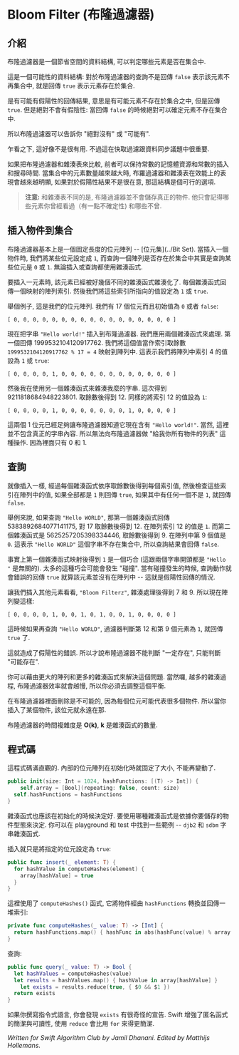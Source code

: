 # Bloom Filter (布隆過濾器)

<!--
## Introduction

A Bloom Filter is a space-efficient data structure that tells you whether or not an element is present in a set.

This is a probabilistic data structure: a query to a Bloom filter either returns `false`, meaning the element is definitely not in the set, or `true`, meaning that the element *might* be in the set.

There is a small probability of false positives, where the element isn't actually in the set even though the query returned `true`. But there will never any false negatives: you're guaranteed that if the query returns `false`, then the element really isn't in the set.

So a Bloom Filter tells you, "definitely not" or "probably yes".

At first, this may not seem too useful. However, it's important in applications like cache filtering and data synchronization.

An advantage of the Bloom Filter over a hash table is that the former maintains constant memory usage and constant-time insert and search. For sets with a large number of elements, the performance difference between a hash table and a Bloom Filter is significant, and it is a viable option if you do not need the guarantee of no false positives.

> **Note:** Unlike a hash table, the Bloom Filter does not store the actual objects. It just remembers what objects you’ve seen (with a degree of uncertainty) and which ones you haven’t.
-->

## 介紹

布隆過濾器是一個節省空間的資料結構, 可以判定哪些元素是否在集合中.

這是一個可能性的資料結構: 對於布隆過濾器的查詢不是回傳 `false` 表示該元素不再集合中, 就是回傳 `true` 表示元素存在於集合.

是有可能有假陽性的回傳結果, 意思是有可能元素不存在於集合之中, 但是回傳 `true`. 但是絕對不會有假陰性: 當回傳 `false` 的時候絕對可以確定元素不存在集合中.

所以布隆過濾器可以告訴你 "絕對沒有" 或 "可能有".

乍看之下, 這好像不是很有用. 不過這在快取過濾跟資料同步議題中很重要.

如果把布隆過濾器和雜湊表來比較, 前者可以保持常數的記憶體資源和常數的插入和搜尋時間. 當集合中的元素數量越來越大時, 布羅過濾器和雜湊表在效能上的表現會越來越明顯, 如果對於假陽性結果不是很在意, 那這結構是個可行的選項.

> **注意:** 和雜湊表不同的是, 布隆過濾器並不會儲存真正的物件. 他只會記得哪些元素你曾經看過（有一點不確定性) 和哪些不曾.

<!--
## Inserting objects into the set

A Bloom Filter is essentially a fixed-length [bit vector](../Bit Set/), an array of bits. When we insert objects, we set some of these bits to `1`, and when we query for objects we check if certain bits are `0` or `1`. Both operations use hash functions.

To insert an element in the filter, the element is hashed with several different hash functions. Each hash function returns a value that we map to an index in the array. We then set the bits at these indices to `1` or true.

For example, let's say this is our array of bits. We have 17 bits and initially they are all `0` or false:

	[ 0, 0, 0, 0, 0, 0, 0, 0, 0, 0, 0, 0, 0, 0, 0, 0, 0 ]

Now we want to insert the string `"Hello world!"` into the Bloom Filter. We apply two hash functions to this string. The first one gives the value 1999532104120917762. We map this hash value to an index into our array by taking the modulo of the array length: `1999532104120917762 % 17 = 4`. This means we set the bit at index 4 to `1` or true:

	[ 0, 0, 0, 0, 1, 0, 0, 0, 0, 0, 0, 0, 0, 0, 0, 0, 0 ]

Then we hash the original string again but this time with a different hash function. It gives the hash value 9211818684948223801. Modulo 17 that is 12, and we set the bit at index 12 to `1` as well:

	[ 0, 0, 0, 0, 1, 0, 0, 0, 0, 0, 0, 0, 1, 0, 0, 0, 0 ]

These two 1-bits are enough to tell the Bloom Filter that it now contains the string `"Hello world!"`. Of course, it doesn't contain the actual string, so you can't ask the Bloom Filter, "give me a list of all the objects you contain". All it has is a bunch of ones and zeros.
-->

## 插入物件到集合

布隆過濾器基本上是一個固定長度的位元陣列 -- [位元集](../Bit Set). 當插入一個物件時, 我們將某些位元設定成 `1`, 而查詢一個陣列是否存在於集合中其實是查詢某些位元是 `0` 或 `1`. 無論插入或查詢都使用雜湊函式.

要插入一元素時, 該元素已經被好幾個不同的雜湊函式雜湊化了. 每個雜湊函式回傳一個映射的陣列索引. 然後我們將這些索引所指向的值設定為 `1` 或 `true`.

舉個例子, 這是我們的位元陣列. 我們有 17 個位元而且初始值為 `0` 或者 `false`:

	[ 0, 0, 0, 0, 0, 0, 0, 0, 0, 0, 0, 0, 0, 0, 0, 0, 0 ]

現在把字串 `"Hello world!"` 插入到布隆過濾器. 我們應用兩個雜湊函式來處理. 第一個回傳 1999532104120917762. 我們將這個值當作索引取餘數 `1999532104120917762 % 17 = 4` 映射到陣列中. 這表示我們將陣列中索引 4 的值設為 `1` 或 `true`:

	[ 0, 0, 0, 0, 1, 0, 0, 0, 0, 0, 0, 0, 0, 0, 0, 0, 0 ]

然後我在使用另一個雜湊函式來雜湊我麼的字串. 這次得到 9211818684948223801. 取餘數後得到 12. 同樣的將索引 12 的值設為 `1`:

	[ 0, 0, 0, 0, 1, 0, 0, 0, 0, 0, 0, 0, 1, 0, 0, 0, 0 ]

這兩個 1 位元已經足夠讓布隆過濾器知道它現在含有 `"Hello world!"`. 當然, 這裡並不包含真正的字串內容. 所以無法向布隆過濾器做 "給我你所有物件的列表" 這種操作. 因為裡面只有 0 和 1.

<!--
## Querying the set

Querying, similarly to inserting, is accomplished by first hashing the expected value, which gives several array indices, and then checking to see if all of the bits at those indices are `1`. If even one of the bits is not `1`, the element could not have been inserted and the query returns `false`. If all the bits are `1`, the query returns `true`.

For example, if we query for the string `"Hello WORLD"`, then the first hash function returns 5383892684077141175, which modulo 17 is 12. That bit is `1`. But the second hash function gives 5625257205398334446, which maps to array index 9. That bit is `0`. This means the string `"Hello WORLD"` is not in the filter and the query returns `false`.

The fact that the first hash function mapped to a `1` bit is a coincidence (it has nothing to do with the fact that both strings start with `"Hello "`). Too many such coincidences can lead to "collisions". If there are collisions, the query may erroneously return `true` even though the element was not inserted -- bringing about the issue with false positives mentioned earlier.

Let's say we insert some other element, `"Bloom Filterz"`, which sets bits 7 and 9. Now the array looks like this:

	[ 0, 0, 0, 0, 1, 0, 0, 1, 0, 1, 0, 0, 1, 0, 0, 0, 0 ]

If you query for `"Hello WORLD"` again, the filter sees that bit 12 is true and bit 9 is now true as well. It reports that `"Hello WORLD"` is indeed present in the set, even though it isn't... because we never inserted that particular string. It's a false positive. This example shows why a Bloom Filter will never say, "definitely yes", only "probably yes".

You can fix such issues by using an array with more bits and using additional hash functions. Of course, the more hash functions you use the slower the Bloom Filter will be. So you have to strike a balance.

Deletion is not possible with a Bloom Filter, since any one bit might belong to multiple elements. Once you add an element, it's in there for good.

Performance of a Bloom Filter is **O(k)** where **k** is the number of hashing functions.
-->

## 查詢

就像插入一樣, 經過每個雜湊函式依序取餘數後得到每個索引值, 然後檢查這些索引在陣列中的值, 如果全部都是 `1` 則回傳 `true`, 如果其中有任何一個不是 `1`, 就回傳 `false`.

舉例來說, 如果查詢 `"Hello WORLD"`, 那第一個雜湊函式回傳 5383892684077141175, 對 17 取餘數後得到 12. 在陣列索引 12 的值是 `1`. 而第二個雜湊函式是 5625257205398334446, 取餘數後得到 9. 在陣列中第 9 個值是 `0`. 這表示 `"Hello WORLD"` 這個字串不存在集合中, 所以查詢結果會回傳 `false`.

事實上第一個雜湊函式映射後得到 `1` 是一個巧合 (這跟兩個字串開頭都是 `"Hello "` 是無關的). 太多的這種巧合可能會發生 "碰撞". 當有碰撞發生的時候, 查詢動作就會錯誤的回傳 `true` 就算該元素並沒有在陣列中 -- 這就是假陽性回傳的情況.

讓我們插入其他元素看看, `"Bloom Filterz"`, 雜湊處理後得到 7 和 9. 所以現在陣列變這樣:

	[ 0, 0, 0, 0, 1, 0, 0, 1, 0, 1, 0, 0, 1, 0, 0, 0, 0 ]

這時候如果再查詢 `"Hello WORLD"`, 過濾器判斷第 12 和第 9 個元素為 `1`, 就回傳 `true` 了.

這就造成了假陽性的錯誤. 所以才說布隆過濾器不能判斷 "一定存在", 只能判斷 "可能存在".

你可以藉由更大的陣列和更多的雜湊函式來解決這個問題. 當然囉, 越多的雜湊過程, 布隆過濾器效率就會越慢, 所以你必須去調整這個平衡.

在布隆過濾器裡面刪除是不可能的, 因為每個位元可能代表很多個物件. 所以當你插入了某個物件, 該位元就永遠在那.

布隆過濾器的時間複雜度是 **O(k)**, **k** 是雜湊函式的數量.

<!--
## The code

The code is quite straightforward. The internal bit array is set to a fixed length on initialization, which cannot be mutated once it is initialized.

```swift
public init(size: Int = 1024, hashFunctions: [(T) -> Int]) {
	self.array = [Bool](repeating: false, count: size)
  self.hashFunctions = hashFunctions
}
```

Several hash functions should be specified at initialization. Which hash functions you use will depend on the datatypes of the elements you'll be adding to the set. You can see some examples in the playground and the tests -- the `djb2` and `sdbm` hash functions for strings.

Insertion just flips the required bits to `true`:

```swift
public func insert(_ element: T) {
  for hashValue in computeHashes(element) {
    array[hashValue] = true
  }
}
```

This uses the `computeHashes()` function, which loops through the specified `hashFunctions` and returns an array of indices:

```swift
private func computeHashes(_ value: T) -> [Int] {
  return hashFunctions.map() { hashFunc in abs(hashFunc(value) % array.count) }
}
```

And querying checks to make sure the bits at the hashed values are `true`:

```swift
public func query(_ value: T) -> Bool {
  let hashValues = computeHashes(value)
  let results = hashValues.map() { hashValue in array[hashValue] }
	let exists = results.reduce(true, { $0 && $1 })
  return exists
}
```

If you're coming from another imperative language, you might notice the unusual syntax in the `exists` assignment. Swift makes use of functional paradigms when it makes code more consise and readable, and in this case `reduce` is a much more consise way to check if all the required bits are `true` than a `for` loop.

-->

## 程式碼

這程式碼滿直觀的. 內部的位元陣列在初始化時就固定了大小, 不能再變動了.

```swift
public init(size: Int = 1024, hashFunctions: [(T) -> Int]) {
	self.array = [Bool](repeating: false, count: size)
  self.hashFunctions = hashFunctions
}
```

雜湊函式也應該在初始化的時候決定好. 要使用哪種雜湊函式是依據你要儲存的物件型態來決定. 你可以在 playground 和 test 中找到一些範例 -- `djb2` 和 `sdbm` 字串雜湊函式.


插入就只是將指定的位元設定為 `true`:

```swift
public func insert(_ element: T) {
  for hashValue in computeHashes(element) {
    array[hashValue] = true
  }
}
```

<!--
This uses the `computeHashes()` function, which loops through the specified `hashFunctions` and returns an array of indices:
-->

這裡使用了 `computeHashes()` 函式, 它將物件經由 `hashFunctions` 轉換並回傳一堆索引:

```swift
private func computeHashes(_ value: T) -> [Int] {
  return hashFunctions.map() { hashFunc in abs(hashFunc(value) % array.count) }
}
```

<!--
And querying checks to make sure the bits at the hashed values are `true`:
-->

查詢:

```swift
public func query(_ value: T) -> Bool {
  let hashValues = computeHashes(value)
  let results = hashValues.map() { hashValue in array[hashValue] }
	let exists = results.reduce(true, { $0 && $1 })
  return exists
}
```

<!--
If you're coming from another imperative language, you might notice the unusual syntax in the `exists` assignment. Swift makes use of functional paradigms when it makes code more consise and readable, and in this case `reduce` is a much more consise way to check if all the required bits are `true` than a `for` loop.
-->

如果你撰寫指令式語言, 你會發現 `exists` 有很奇怪的宣告. Swift 增強了匿名函式的簡潔與可讀性, 使用 `reduce` 會比用 `for` 來得更簡潔.


*Written for Swift Algorithm Club by Jamil Dhanani. Edited by Matthijs Hollemans.*
